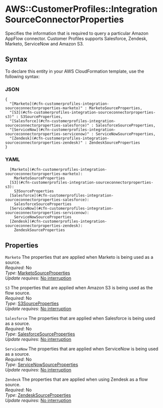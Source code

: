 # AWS::CustomerProfiles::Integration SourceConnectorProperties<a name="aws-properties-customerprofiles-integration-sourceconnectorproperties"></a>

Specifies the information that is required to query a particular Amazon AppFlow connector\. Customer Profiles supports Salesforce, Zendesk, Marketo, ServiceNow and Amazon S3\.

## Syntax<a name="aws-properties-customerprofiles-integration-sourceconnectorproperties-syntax"></a>

To declare this entity in your AWS CloudFormation template, use the following syntax:

### JSON<a name="aws-properties-customerprofiles-integration-sourceconnectorproperties-syntax.json"></a>

```
{
  "[Marketo](#cfn-customerprofiles-integration-sourceconnectorproperties-marketo)" : MarketoSourceProperties,
  "[S3](#cfn-customerprofiles-integration-sourceconnectorproperties-s3)" : S3SourceProperties,
  "[Salesforce](#cfn-customerprofiles-integration-sourceconnectorproperties-salesforce)" : SalesforceSourceProperties,
  "[ServiceNow](#cfn-customerprofiles-integration-sourceconnectorproperties-servicenow)" : ServiceNowSourceProperties,
  "[Zendesk](#cfn-customerprofiles-integration-sourceconnectorproperties-zendesk)" : ZendeskSourceProperties
}
```

### YAML<a name="aws-properties-customerprofiles-integration-sourceconnectorproperties-syntax.yaml"></a>

```
  [Marketo](#cfn-customerprofiles-integration-sourceconnectorproperties-marketo): 
    MarketoSourceProperties
  [S3](#cfn-customerprofiles-integration-sourceconnectorproperties-s3): 
    S3SourceProperties
  [Salesforce](#cfn-customerprofiles-integration-sourceconnectorproperties-salesforce): 
    SalesforceSourceProperties
  [ServiceNow](#cfn-customerprofiles-integration-sourceconnectorproperties-servicenow): 
    ServiceNowSourceProperties
  [Zendesk](#cfn-customerprofiles-integration-sourceconnectorproperties-zendesk): 
    ZendeskSourceProperties
```

## Properties<a name="aws-properties-customerprofiles-integration-sourceconnectorproperties-properties"></a>

`Marketo`  <a name="cfn-customerprofiles-integration-sourceconnectorproperties-marketo"></a>
The properties that are applied when Marketo is being used as a source\.  
*Required*: No  
*Type*: [MarketoSourceProperties](aws-properties-customerprofiles-integration-marketosourceproperties.md)  
*Update requires*: [No interruption](https://docs.aws.amazon.com/AWSCloudFormation/latest/UserGuide/using-cfn-updating-stacks-update-behaviors.html#update-no-interrupt)

`S3`  <a name="cfn-customerprofiles-integration-sourceconnectorproperties-s3"></a>
The properties that are applied when Amazon S3 is being used as the flow source\.  
*Required*: No  
*Type*: [S3SourceProperties](aws-properties-customerprofiles-integration-s3sourceproperties.md)  
*Update requires*: [No interruption](https://docs.aws.amazon.com/AWSCloudFormation/latest/UserGuide/using-cfn-updating-stacks-update-behaviors.html#update-no-interrupt)

`Salesforce`  <a name="cfn-customerprofiles-integration-sourceconnectorproperties-salesforce"></a>
The properties that are applied when Salesforce is being used as a source\.  
*Required*: No  
*Type*: [SalesforceSourceProperties](aws-properties-customerprofiles-integration-salesforcesourceproperties.md)  
*Update requires*: [No interruption](https://docs.aws.amazon.com/AWSCloudFormation/latest/UserGuide/using-cfn-updating-stacks-update-behaviors.html#update-no-interrupt)

`ServiceNow`  <a name="cfn-customerprofiles-integration-sourceconnectorproperties-servicenow"></a>
The properties that are applied when ServiceNow is being used as a source\.  
*Required*: No  
*Type*: [ServiceNowSourceProperties](aws-properties-customerprofiles-integration-servicenowsourceproperties.md)  
*Update requires*: [No interruption](https://docs.aws.amazon.com/AWSCloudFormation/latest/UserGuide/using-cfn-updating-stacks-update-behaviors.html#update-no-interrupt)

`Zendesk`  <a name="cfn-customerprofiles-integration-sourceconnectorproperties-zendesk"></a>
The properties that are applied when using Zendesk as a flow source\.  
*Required*: No  
*Type*: [ZendeskSourceProperties](aws-properties-customerprofiles-integration-zendesksourceproperties.md)  
*Update requires*: [No interruption](https://docs.aws.amazon.com/AWSCloudFormation/latest/UserGuide/using-cfn-updating-stacks-update-behaviors.html#update-no-interrupt)